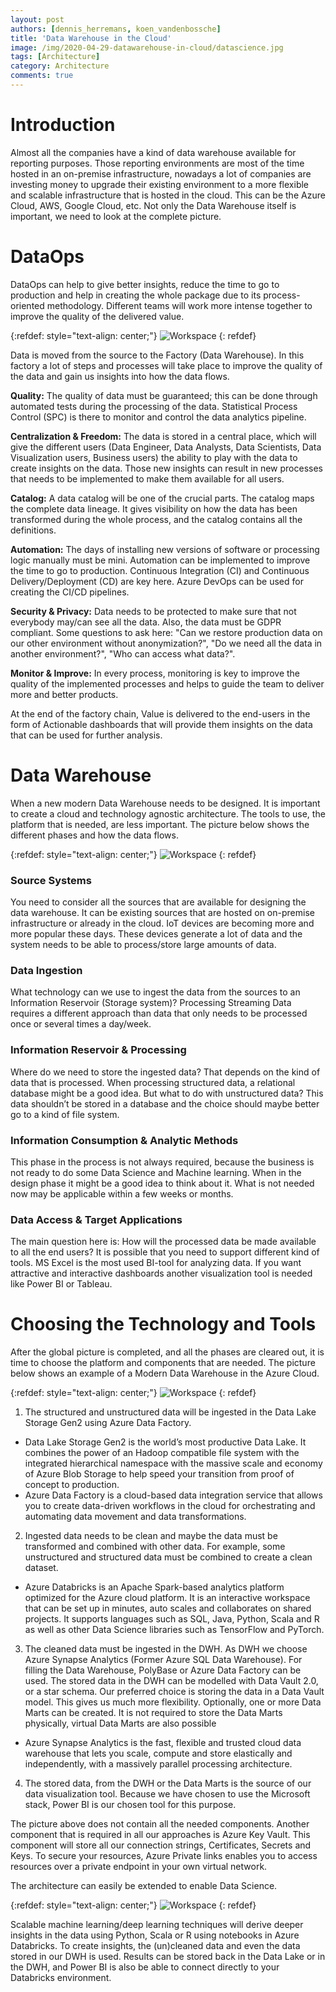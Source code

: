 ```yaml
---
layout: post
authors: [dennis_herremans, koen_vandenbossche]
title: 'Data Warehouse in the Cloud'
image: /img/2020-04-29-datawarehouse-in-cloud/datascience.jpg
tags: [Architecture]
category: Architecture
comments: true
---
```


# Introduction

Almost all the companies have a kind of data warehouse available for reporting purposes. 
Those reporting environments are most of the time hosted in an on-premise infrastructure, nowadays a lot of companies are investing money to upgrade their existing environment to a more flexible and scalable infrastructure that is hosted in the cloud. 
This can be the Azure Cloud, AWS, Google Cloud, etc.
Not only the Data Warehouse itself is important, we need to look at the complete picture.

# DataOps

DataOps can help to give better insights, reduce the time to go to production and help in creating the whole package due to its process-oriented methodology. 
Different teams will work more intense together to improve the quality of the delivered value. 

{:refdef: style="text-align: center;"}
<img src="{{ '/img/2020-04-29-datawarehouse-in-cloud/dataops.png' | prepend: site.baseurl }}" alt="Workspace" class="image" style="margin:0px auto; max-width:100%">
{: refdef}

Data is moved from the source to the Factory (Data Warehouse). 
In this factory a lot of steps and processes will take place to improve the quality of the data and gain us insights into how the data flows.

<b>Quality:</b> The quality of data must be guaranteed; this can be done through automated tests during the processing of the data. Statistical Process Control (SPC) is there to monitor and control the data analytics pipeline.

<b>Centralization & Freedom:</b> The data is stored in a central place, which will give the different users (Data Engineer, Data Analysts, Data Scientists, Data Visualization users, Business users) the ability to play with the data to create insights on the data. Those new insights can result in new processes that needs to be implemented to make them available for all users.

<b>Catalog:</b> A data catalog will be one of the crucial parts. The catalog maps the complete data lineage. It gives visibility on how the data has been transformed during the whole process, and the catalog contains all the definitions.

<b>Automation:</b> The days of installing new versions of software or processing logic manually must be mini. Automation can be implemented to improve the time to go to production. Continuous Integration (CI) and Continuous Delivery/Deployment (CD) are key here. Azure DevOps can be used for creating the CI/CD pipelines.

<b>Security & Privacy:</b> Data needs to be protected to make sure that not everybody may/can see all the data. Also, the data must be GDPR compliant. Some questions to ask here: "Can we restore production data on our other environment without anonymization?", "Do we need all the data in another environment?", "Who can access what data?".

<b>Monitor & Improve:</b> In every process, monitoring is key to improve the quality of the implemented processes and helps to guide the team to deliver more and better products. 

At the end of the factory chain, Value is delivered to the end-users in the form of Actionable dashboards that will provide them insights on the data that can be used for further analysis. 


# Data Warehouse
 
When a new modern Data Warehouse needs to be designed. 
It is important to create a cloud and technology agnostic architecture. 
The tools to use, the platform that is needed, are less important. 
The picture below shows the different phases and how the data flows.

{:refdef: style="text-align: center;"}
<img src="{{ '/img/2020-04-29-datawarehouse-in-cloud/dataphases.png' | prepend: site.baseurl }}" alt="Workspace" class="image" style="margin:0px auto; max-width:100%">
{: refdef}
 
### Source Systems
You need to consider all the sources that are available for designing the data warehouse. 
It can be existing sources that are hosted on on-premise infrastructure or already in the cloud. 
IoT devices are becoming more and more popular these days. 
These devices generate a lot of data and the system needs to be able to process/store large amounts of data.
### Data Ingestion
What technology can we use to ingest the data from the sources to an Information Reservoir (Storage system)? 
Processing Streaming Data requires a different approach than data that only needs to be processed once or several times a day/week.
### Information Reservoir & Processing
Where do we need to store the ingested data? 
That depends on the kind of data that is processed. 
When processing structured data, a relational database might be a good idea. 
But what to do with unstructured data? 
This data shouldn’t be stored in a database and the choice should maybe better go to a kind of file system.  
### Information Consumption & Analytic Methods
This phase in the process is not always required, because the business is not ready to do some Data Science and Machine learning. 
When in the design phase it might be a good idea to think about it. 
What is not needed now may be applicable within a few weeks or months. 
### Data Access & Target Applications
The main question here is: How will the processed data be made available to all the end users? 
It is possible that you need to support different kind of tools. 
MS Excel is the most used BI-tool for analyzing data.
If you want attractive and interactive dashboards another visualization tool is needed like Power BI or Tableau.

# Choosing the Technology and Tools

After the global picture is completed, and all the phases are cleared out, it is time to choose the platform and components that are needed. 
The picture below shows an example of a Modern Data Warehouse in the Azure Cloud. 

{:refdef: style="text-align: center;"}
<img src="{{ '/img/2020-04-29-datawarehouse-in-cloud/moderndwh.png' | prepend: site.baseurl }}" alt="Workspace" class="image" style="margin:0px auto; max-width:100%">
{: refdef}

1.	The structured and unstructured data will be ingested in the Data Lake Storage Gen2 using Azure Data Factory.
-	Data Lake Storage Gen2 is the world’s most productive Data Lake. It combines the power of an Hadoop compatible file system with the integrated hierarchical namespace with the massive scale and economy of Azure Blob Storage to help speed your transition from proof of concept to production.
-	Azure Data Factory is a cloud-based data integration service that allows you to create data-driven workflows in the cloud for orchestrating and automating data movement and data transformations.
2.	Ingested data needs to be clean and maybe the data must be transformed and combined with other data. For example, some unstructured and structured data must be combined to create a clean dataset.
-	Azure Databricks is an Apache Spark-based analytics platform optimized for the Azure cloud platform. It is an interactive workspace that can be set up in minutes, auto scales and collaborates on shared projects. It supports languages such as SQL, Java, Python, Scala and R as well as other Data Science libraries such as TensorFlow and PyTorch. 

3.	The cleaned data must be ingested in the DWH. As DWH we choose Azure Synapse Analytics (Former Azure SQL Data Warehouse). For filling the Data Warehouse, PolyBase or Azure Data Factory can be used. 
The stored data in the DWH can be modelled with Data Vault 2.0, or a star schema. Our preferred choice is storing the data in a Data Vault model. This gives us much more flexibility.
Optionally, one or more Data Marts can be created. It is not required to store the Data Marts physically, virtual Data Marts are also possible
-	Azure Synapse Analytics is the fast, flexible and trusted cloud data warehouse that lets you scale, compute and store elastically and independently, with a massively parallel processing architecture.
4.	The stored data, from the DWH or the Data Marts is the source of our data visualization tool. Because we have chosen to use the Microsoft stack, Power BI is our chosen tool for this purpose.

The picture above does not contain all the needed components. 
Another component that is required in all our approaches is Azure Key Vault. 
This component will store all our connection strings, Certificates, Secrets and Keys. 
To secure your resources, Azure Private links enables you to access resources over a private endpoint in your own virtual network.

The architecture can easily be extended to enable Data Science.

{:refdef: style="text-align: center;"}
<img src="{{ '/img/2020-04-29-datawarehouse-in-cloud/dwhdatascience.png' | prepend: site.baseurl }}" alt="Workspace" class="image" style="margin:0px auto; max-width:100%">
{: refdef}

Scalable machine learning/deep learning techniques will derive deeper insights in the data using Python, Scala or R using notebooks in Azure Databricks. 
To create insights, the (un)cleaned data and even the data stored in our DWH is used. Results can be stored back in the Data Lake or in the DWH, and Power BI is also be able to connect directly to your Databricks environment.